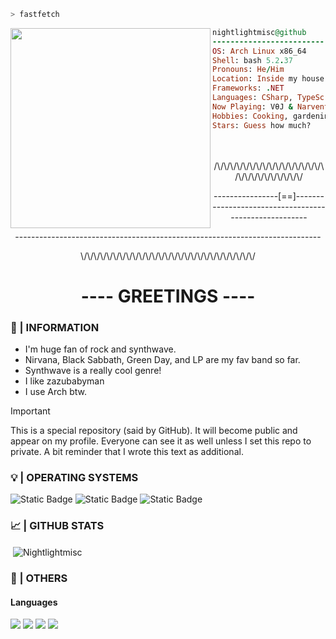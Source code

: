 ```bash
> fastfetch
```

<img align="left" src="https://github.com/Nightlightmisc/octosite/blob/0ee218eebf506f179189d95dbf52836291fbc883/1000061327-2~3.jpg" width="320" /> 

```ruby
nightlightmisc@github
-------------------------
OS: Arch Linux x86_64
Shell: bash 5.2.37
Pronouns: He/Him
Location: Inside my house
Frameworks: .NET
Languages: CSharp, TypeScript, HTML, CSS, JavaScript
Now Playing: VθJ & Narvent - Lost Memory
Hobbies: Cooking, gardening...
Stars: Guess how much?
```

<p>ㅤ</p>


<p align="center">/\/\/\/\/\/\/\/\/\/\/\/\/\/\/\/\/\/\/\/\/\/\/\/\/\/\/\/</p>
<p align="center">----------------[==]------------------------------------------------------</p>
<p align="center">----------------------------------------------------------------------------</p>
<p align="center">\/\/\/\/\/\/\/\/\/\/\/\/\/\/\/\/\/\/\/\/\/\/\/\/\/\/\/</p>

<h1 align="center">---- GREETINGS ----</h1>
<h3 align="left">👤 | INFORMATION</h3>

- I'm huge fan of rock and synthwave.
- Nirvana, Black Sabbath, Green Day, and LP are my fav band so far.
- Synthwave is a really cool genre!
- I like zazubabyman
- I use Arch btw.

> [!IMPORTANT]
> This is a special repository (said by GitHub). It will become public and appear on my profile. Everyone can see it as well unless I set this repo to private. A bit reminder that I wrote this text as additional.

<h3 align="left">💡 | OPERATING SYSTEMS</h3>

![Static Badge](https://img.shields.io/badge/Arch-for?style=for-the-badge&logo=manjaro&logoColor=white&logoSize=32x32&label=os&labelColor=%23212121&color=%232a2b2b)
![Static Badge](https://img.shields.io/badge/Windows-for?style=for-the-badge&logo=windows&logoColor=white&logoSize=32x32&label=OS&labelColor=%23060033&color=%235e7ddc)
![Static Badge](https://img.shields.io/badge/Android-for?style=for-the-badge&logo=android&logoColor=white&logoSize=32x32&label=os&labelColor=%231d7362&color=%23248f7a)


 
<h3 align="left">📈 | GITHUB STATS</h3>
<p>&nbsp;<img align="center" src="https://github-readme-stats.vercel.app/api?username=Nightlightmisc&show_icons=true&theme=dark&hide_border=true&locale=en" alt="Nightlightmisc" /></p>

<h3 align="left">🔧 | OTHERS</h3>
<h4> Languages </h4>
<span> 
  <img src="https://img.shields.io/badge/HTML5-E34F26?style=for-the-badge&logo=html5&logoColor=white">
  <img src="https://img.shields.io/badge/CSS-1572B6?style=for-the-badge&logo=css3&logoColor=white">
  <img src="https://img.shields.io/badge/JavaScript-F7DF1E?style=for-the-badge&logo=javascript&logoColor=black">
  <img src="https://img.shields.io/badge/CPP-00599C?style=for-the-badge&logo=cplusplus&logoColor=white">
</span>

